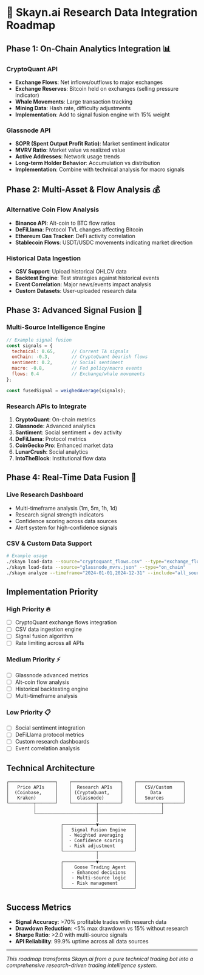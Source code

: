 # 🔬 Skayn.ai Research Data Integration Roadmap

## Phase 1: On-Chain Analytics Integration 📊

### CryptoQuant API
- **Exchange Flows**: Net inflows/outflows to major exchanges
- **Exchange Reserves**: Bitcoin held on exchanges (selling pressure indicator)  
- **Whale Movements**: Large transaction tracking
- **Mining Data**: Hash rate, difficulty adjustments
- **Implementation**: Add to signal fusion engine with 15% weight

### Glassnode API
- **SOPR (Spent Output Profit Ratio)**: Market sentiment indicator
- **MVRV Ratio**: Market value vs realized value
- **Active Addresses**: Network usage trends
- **Long-term Holder Behavior**: Accumulation vs distribution
- **Implementation**: Combine with technical analysis for macro signals

## Phase 2: Multi-Asset & Flow Analysis 💰

### Alternative Coin Flow Analysis
- **Binance API**: Alt-coin to BTC flow ratios
- **DeFiLlama**: Protocol TVL changes affecting Bitcoin
- **Ethereum Gas Tracker**: DeFi activity correlation
- **Stablecoin Flows**: USDT/USDC movements indicating market direction

### Historical Data Ingestion
- **CSV Support**: Upload historical OHLCV data
- **Backtest Engine**: Test strategies against historical events
- **Event Correlation**: Major news/events impact analysis
- **Custom Datasets**: User-uploaded research data

## Phase 3: Advanced Signal Fusion 🧠

### Multi-Source Intelligence Engine
```javascript
// Example signal fusion
const signals = {
  technical: 0.65,      // Current TA signals
  onChain: -0.3,        // CryptoQuant bearish flows  
  sentiment: 0.2,       // Social sentiment
  macro: -0.8,          // Fed policy/macro events
  flows: 0.4            // Exchange/whale movements
};

const fusedSignal = weighedAverage(signals);
```

### Research APIs to Integrate
1. **CryptoQuant**: On-chain metrics
2. **Glassnode**: Advanced analytics  
3. **Santiment**: Social sentiment + dev activity
4. **DeFiLlama**: Protocol metrics
5. **CoinGecko Pro**: Enhanced market data
6. **LunarCrush**: Social analytics
7. **IntoTheBlock**: Institutional flow data

## Phase 4: Real-Time Data Fusion 🔄

### Live Research Dashboard
- Multi-timeframe analysis (1m, 5m, 1h, 1d)
- Research signal strength indicators
- Confidence scoring across data sources
- Alert system for high-confidence signals

### CSV & Custom Data Support
```bash
# Example usage
./skayn load-data --source="cryptoquant_flows.csv" --type="exchange_flows"
./skayn load-data --source="glassnode_mvrv.json" --type="on_chain"
./skayn analyze --timeframe="2024-01-01,2024-12-31" --include="all_sources"
```

## Implementation Priority

### High Priority 🔥
- [ ] CryptoQuant exchange flows integration
- [ ] CSV data ingestion engine
- [ ] Signal fusion algorithm
- [ ] Rate limiting across all APIs

### Medium Priority ⚡
- [ ] Glassnode advanced metrics
- [ ] Alt-coin flow analysis  
- [ ] Historical backtesting engine
- [ ] Multi-timeframe analysis

### Low Priority 📋
- [ ] Social sentiment integration
- [ ] DeFiLlama protocol metrics
- [ ] Custom research dashboards
- [ ] Event correlation analysis

## Technical Architecture

```
┌─────────────────┐    ┌──────────────────┐    ┌─────────────────┐
│   Price APIs    │    │  Research APIs   │    │   CSV/Custom    │
│  (Coinbase,     │    │ (CryptoQuant,    │    │     Data        │
│   Kraken)       │    │  Glassnode)      │    │   Sources       │
└─────────┬───────┘    └─────────┬────────┘    └─────────┬───────┘
          │                      │                       │
          └──────────────────────┼───────────────────────┘
                                 │
                    ┌────────────▼─────────────┐
                    │   Signal Fusion Engine   │
                    │  - Weighted averaging    │
                    │  - Confidence scoring    │
                    │  - Risk adjustment       │
                    └────────────┬─────────────┘
                                 │
                    ┌────────────▼─────────────┐
                    │    Goose Trading Agent   │
                    │   - Enhanced decisions   │
                    │   - Multi-source logic   │
                    │   - Risk management      │
                    └──────────────────────────┘
```

## Success Metrics
- **Signal Accuracy**: >70% profitable trades with research data
- **Drawdown Reduction**: <5% max drawdown vs 15% without research
- **Sharpe Ratio**: >2.0 with multi-source signals
- **API Reliability**: 99.9% uptime across all data sources

---

*This roadmap transforms Skayn.ai from a pure technical trading bot into a comprehensive research-driven trading intelligence system.*